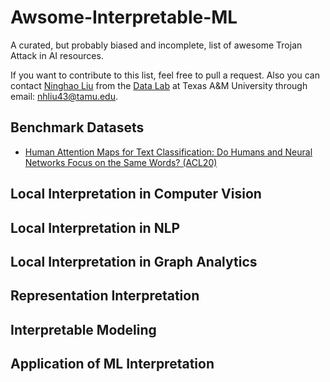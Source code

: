 # Awsome-Interpretable-ML

A curated, but probably biased and incomplete, list of awesome Trojan Attack in AI resources.

If you want to contribute to this list, feel free to pull a request. Also you can contact [Ninghao Liu](http://people.tamu.edu/~nhliu43/) from the [Data Lab](http://faculty.cs.tamu.edu/xiahu/) at Texas A&M University through email: nhliu43@tamu.edu.

## Benchmark Datasets
* [Human Attention Maps for Text Classification: Do Humans and Neural Networks Focus on the Same Words? (ACL20)](https://www.aclweb.org/anthology/2020.acl-main.419.pdf)

## Local Interpretation in Computer Vision


## Local Interpretation in NLP


## Local Interpretation in Graph Analytics


## Representation Interpretation


## Interpretable Modeling


## Application of ML Interpretation

